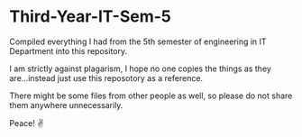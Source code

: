 # Third-Year-IT-Sem-5

Compiled everything I had from the 5th semester of engineering in IT Department into this repository.

I am strictly against plagarism, I hope no one copies the things as they are...instead just use this reposotory as a reference.

There might be some files from other people as well, so please do not share them anywhere unnecessarily.

Peace! ✌️

